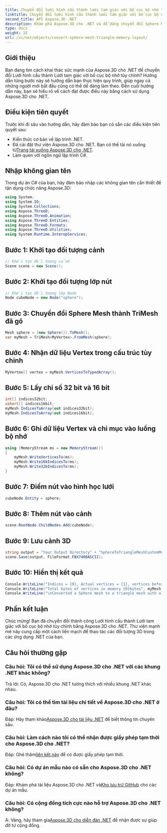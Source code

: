 ```yaml
---
title: Chuyển đổi lưới hình cầu thành lưới tam giác với bố cục bộ nhớ tùy chỉnh
linktitle: Chuyển đổi lưới hình cầu thành lưới tam giác với bố cục bộ nhớ tùy chỉnh
second_title: API Aspose.3D .NET
description: Khám phá Aspose.3D cho .NET và dễ dàng chuyển đổi Sphere Mesh thành Triangle Mesh với bố cục bộ nhớ tùy chỉnh. Hãy làm theo hướng dẫn từng bước của chúng tôi để tích hợp liền mạch.
type: docs
weight: 15
url: /vi/net/objects/convert-sphere-mesh-triangle-memory-layout/
---
```

## Giới thiệu
Bạn đang tìm cách khai thác sức mạnh của Aspose.3D cho .NET để chuyển đổi Lưới hình cầu thành Lưới tam giác với bố cục bộ nhớ tùy chỉnh? Hướng dẫn từng bước này sẽ hướng dẫn bạn thực hiện quy trình, giúp ngay cả những người mới bắt đầu cũng có thể dễ dàng làm theo. Đến cuối hướng dẫn này, bạn sẽ hiểu rõ về cách đạt được điều này bằng cách sử dụng Aspose.3D cho .NET.
## Điều kiện tiên quyết
Trước khi đi sâu vào hướng dẫn, hãy đảm bảo bạn có sẵn các điều kiện tiên quyết sau:
- Kiến thức cơ bản về lập trình .NET.
-  Đã cài đặt thư viện Aspose.3D cho .NET. Bạn có thể tải nó xuống từ[Trang tải xuống Aspose.3D cho .NET](https://releases.aspose.com/3d/net/).
- Làm quen với ngôn ngữ lập trình C#.
## Nhập không gian tên
Trong dự án C# của bạn, hãy đảm bảo nhập các không gian tên cần thiết để tận dụng chức năng Aspose.3D:
```csharp
using System;
using System.IO;
using System.Collections;
using Aspose.ThreeD;
using Aspose.ThreeD.Animation;
using Aspose.ThreeD.Entities;
using Aspose.ThreeD.Formats;
using Aspose.ThreeD.Utilities;
using System.Runtime.InteropServices;
```
## Bước 1: Khởi tạo đối tượng cảnh
```csharp
// Khởi tạo đối tượng cảnh
Scene scene = new Scene();
```
## Bước 2: Khởi tạo đối tượng lớp nút
```csharp
// Khởi tạo đối tượng lớp Node
Node cubeNode = new Node("sphere");
```
## Bước 3: Chuyển đổi Sphere Mesh thành TriMesh đã gõ
```csharp
Mesh sphere = (new Sphere()).ToMesh();
var myMesh = TriMesh<MyVertex>.FromMesh(sphere);
```
## Bước 4: Nhận dữ liệu Vertex trong cấu trúc tùy chỉnh
```csharp
MyVertex[] vertex = myMesh.VerticesToTypedArray();
```
## Bước 5: Lấy chỉ số 32 bit và 16 bit
```csharp
int[] indices32bit;
ushort[] indices16bit;
myMesh.IndicesToArray(out indices32bit);
myMesh.IndicesToArray(out indices16bit);
```
## Bước 6: Ghi dữ liệu Vertex và chỉ mục vào luồng bộ nhớ
```csharp
using (MemoryStream ms = new MemoryStream())
{
    myMesh.WriteVerticesTo(ms);
    myMesh.Write16bIndicesTo(ms);
    myMesh.Write32bIndicesTo(ms);
}
```
## Bước 7: Điểm nút vào hình học lưới
```csharp
cubeNode.Entity = sphere;
```
## Bước 8: Thêm nút vào cảnh
```csharp
scene.RootNode.ChildNodes.Add(cubeNode);
```
## Bước 9: Lưu cảnh 3D
```csharp
string output = "Your Output Directory" + "SphereToTriangleMeshCustomMemoryLayoutScene.fbx";
scene.Save(output, FileFormat.FBX7400ASCII);
```
## Bước 10: Hiển thị kết quả
```csharp
Console.WriteLine("Indices = {0}, Actual vertices = {1}, vertices before merging = {2}", myMesh.IndicesCount, myMesh.VerticesCount, myMesh.UnmergedVerticesCount);
Console.WriteLine("Total bytes of vertices in memory {0}bytes", myMesh.VerticesSizeInBytes);
Console.WriteLine("\nConverted a Sphere mesh to a triangle mesh with a custom memory layout of the vertex successfully.\nFile saved at " + output);
```
## Phần kết luận
Chúc mừng! Bạn đã chuyển đổi thành công Lưới hình cầu thành Lưới tam giác với bố cục bộ nhớ tùy chỉnh bằng Aspose.3D cho .NET. Thư viện mạnh mẽ này cung cấp một cách liền mạch để thao tác các đối tượng 3D trong các ứng dụng .NET của bạn.
## Câu hỏi thường gặp
### Câu hỏi: Tôi có thể sử dụng Aspose.3D cho .NET với các khung .NET khác không?
Trả lời: Có, Aspose.3D cho .NET tương thích với nhiều khung .NET khác nhau.
### Câu hỏi: Tôi có thể tìm tài liệu chi tiết về Aspose.3D cho .NET ở đâu?
 Đáp: Hãy tham khảo[Aspose.3D cho tài liệu .NET](https://reference.aspose.com/3d/net/) để biết thông tin chuyên sâu.
### Câu hỏi: Làm cách nào tôi có thể nhận được giấy phép tạm thời cho Aspose.3D cho .NET?
 Đáp: Ghé thăm[liên kết này](https://purchase.aspose.com/temporary-license/) để có được giấy phép tạm thời.
### Câu hỏi: Có dự án mẫu nào có sẵn cho Aspose.3D cho .NET không?
 Đáp: Khám phá tài liệu Aspose.3D cho .NET và[Kho lưu trữ GitHub](https://github.com/aspose-3d/Aspose.3D-for-.NET) cho các dự án mẫu.
### Câu hỏi: Có cộng đồng tích cực nào hỗ trợ Aspose.3D cho .NET không?
 A: Vâng, hãy tham gia[Aspose.3D cho diễn đàn .NET](https://forum.aspose.com/c/3d/18) để nhận được sự giúp đỡ từ cộng đồng.